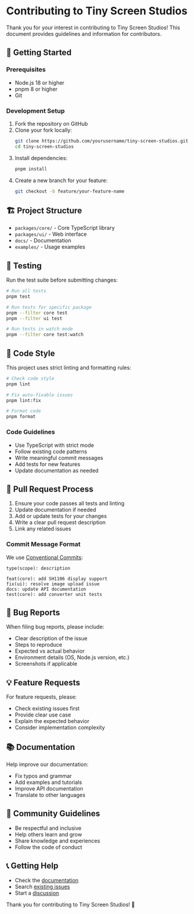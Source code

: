 # Contributing to Tiny Screen Studios

Thank you for your interest in contributing to Tiny Screen Studios! This document provides guidelines and information for contributors.

## 🚀 Getting Started

### Prerequisites

- Node.js 18 or higher
- pnpm 8 or higher
- Git

### Development Setup

1. Fork the repository on GitHub
2. Clone your fork locally:
   ```bash
   git clone https://github.com/yourusername/tiny-screen-studios.git
   cd tiny-screen-studios
   ```
3. Install dependencies:
   ```bash
   pnpm install
   ```
4. Create a new branch for your feature:
   ```bash
   git checkout -b feature/your-feature-name
   ```

## 🏗️ Project Structure

- `packages/core/` - Core TypeScript library
- `packages/ui/` - Web interface
- `docs/` - Documentation
- `examples/` - Usage examples

## 🧪 Testing

Run the test suite before submitting changes:

```bash
# Run all tests
pnpm test

# Run tests for specific package
pnpm --filter core test
pnpm --filter ui test

# Run tests in watch mode
pnpm --filter core test:watch
```

## 📝 Code Style

This project uses strict linting and formatting rules:

```bash
# Check code style
pnpm lint

# Fix auto-fixable issues
pnpm lint:fix

# Format code
pnpm format
```

### Code Guidelines

- Use TypeScript with strict mode
- Follow existing code patterns
- Write meaningful commit messages
- Add tests for new features
- Update documentation as needed

## 🔄 Pull Request Process

1. Ensure your code passes all tests and linting
2. Update documentation if needed
3. Add or update tests for your changes
4. Write a clear pull request description
5. Link any related issues

### Commit Message Format

We use [Conventional Commits](https://www.conventionalcommits.org/):

```
type(scope): description

feat(core): add SH1106 display support
fix(ui): resolve image upload issue
docs: update API documentation
test(core): add converter unit tests
```

## 🐛 Bug Reports

When filing bug reports, please include:

- Clear description of the issue
- Steps to reproduce
- Expected vs actual behavior
- Environment details (OS, Node.js version, etc.)
- Screenshots if applicable

## 💡 Feature Requests

For feature requests, please:

- Check existing issues first
- Provide clear use case
- Explain the expected behavior
- Consider implementation complexity

## 📚 Documentation

Help improve our documentation:

- Fix typos and grammar
- Add examples and tutorials
- Improve API documentation
- Translate to other languages

## 🤝 Community Guidelines

- Be respectful and inclusive
- Help others learn and grow
- Share knowledge and experiences
- Follow the code of conduct

## 📞 Getting Help

- Check the [documentation](https://github.com/yourusername/tiny-screen-studios/wiki)
- Search [existing issues](https://github.com/yourusername/tiny-screen-studios/issues)
- Start a [discussion](https://github.com/yourusername/tiny-screen-studios/discussions)

Thank you for contributing to Tiny Screen Studios! 🎉
